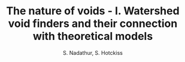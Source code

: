 ---
number: "15"
title: "The nature of voids - I. Watershed void finders and their connection with theoretical models"
arxiv_link: "https://arxiv.org/abs/1504.06510"
arxiv_id: "1504.06510"
author: "S. Nadathur, S. Hotckiss"
reviewed: True
journal: "MNRAS, 454, 2228 (2015)"
doi: "10.1093/mnras/stv2131"
---